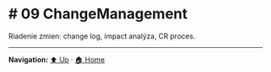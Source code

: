 # # 09 ChangeManagement

Riadenie zmien: change log, impact analýza, CR proces.

---
**Navigation:** [⬆️ Up](../index.template.md) · [🏠 Home](../index.template.md)
